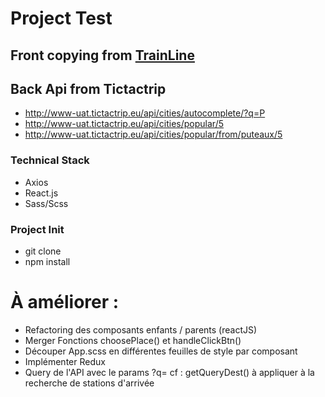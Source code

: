 # Project Test
## Front copying from [TrainLine](https://www.trainline.eu/)
## Back Api from  Tictactrip
* http://www-uat.tictactrip.eu/api/cities/autocomplete/?q=P
* http://www-uat.tictactrip.eu/api/cities/popular/5
* http://www-uat.tictactrip.eu/api/cities/popular/from/puteaux/5

### Technical Stack
* Axios
* React.js
* Sass/Scss

### Project Init
* git clone
* npm install

# À améliorer :
* Refactoring des composants enfants / parents (reactJS)
* Merger Fonctions choosePlace() et handleClickBtn()
* Découper App.scss en différentes feuilles de style par composant
* Implémenter Redux
* Query de l'API avec le params ?q= cf : getQueryDest() à appliquer à la recherche de stations d'arrivée
